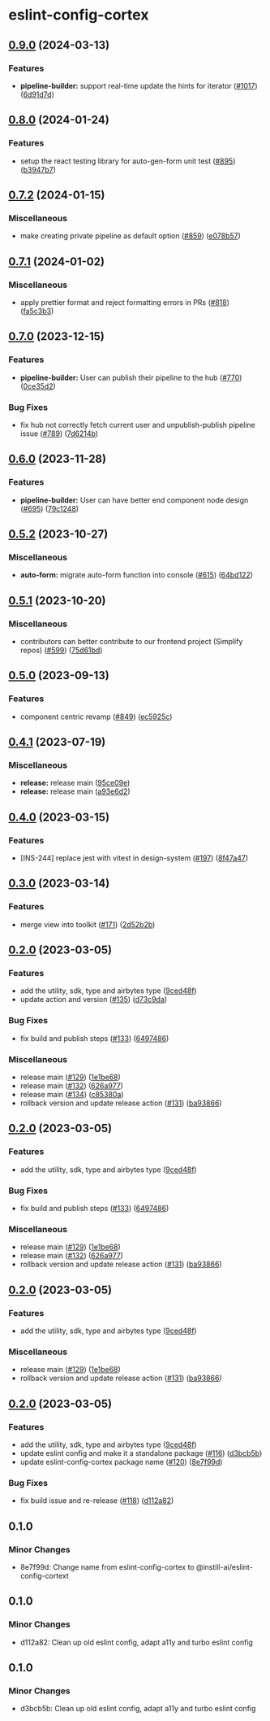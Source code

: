 # eslint-config-cortex

## [0.9.0](https://github.com/instill-ai/console/compare/@instill-ai/eslint-config-cortex-v0.8.0...@instill-ai/eslint-config-cortex-v0.9.0) (2024-03-13)


### Features

* **pipeline-builder:** support real-time update the hints for iterator ([#1017](https://github.com/instill-ai/console/issues/1017)) ([6d91d7d](https://github.com/instill-ai/console/commit/6d91d7d6b1fc58e5699619828b82807c04a44590))

## [0.8.0](https://github.com/instill-ai/console/compare/@instill-ai/eslint-config-cortex-v0.7.2...@instill-ai/eslint-config-cortex-v0.8.0) (2024-01-24)


### Features

* setup the react testing library for auto-gen-form unit test ([#895](https://github.com/instill-ai/console/issues/895)) ([b3947b7](https://github.com/instill-ai/console/commit/b3947b75a3fc7d52d9b2d9e90210232ca6c96d98))

## [0.7.2](https://github.com/instill-ai/console/compare/@instill-ai/eslint-config-cortex-v0.7.1...@instill-ai/eslint-config-cortex-v0.7.2) (2024-01-15)


### Miscellaneous

* make creating private pipeline as default option ([#859](https://github.com/instill-ai/console/issues/859)) ([e078b57](https://github.com/instill-ai/console/commit/e078b5724f11adb168178ccf5a407db85aa52eb5))

## [0.7.1](https://github.com/instill-ai/console/compare/@instill-ai/eslint-config-cortex-v0.7.0...@instill-ai/eslint-config-cortex-v0.7.1) (2024-01-02)


### Miscellaneous

* apply prettier format and reject formatting errors in PRs ([#818](https://github.com/instill-ai/console/issues/818)) ([fa5c3b3](https://github.com/instill-ai/console/commit/fa5c3b362dfac92291926c0e9020bb53c8c10ddc))

## [0.7.0](https://github.com/instill-ai/console/compare/@instill-ai/eslint-config-cortex-v0.6.0...@instill-ai/eslint-config-cortex-v0.7.0) (2023-12-15)

### Features

- **pipeline-builder:** User can publish their pipeline to the hub ([#770](https://github.com/instill-ai/console/issues/770)) ([0ce35d2](https://github.com/instill-ai/console/commit/0ce35d2c6be45a684622b6bedb0a96dfe15202fb))

### Bug Fixes

- fix hub not correctly fetch current user and unpublish-publish pipeline issue ([#789](https://github.com/instill-ai/console/issues/789)) ([7d6214b](https://github.com/instill-ai/console/commit/7d6214bf8824389a18cee0e238c9b44b3a967b4d))

## [0.6.0](https://github.com/instill-ai/console/compare/@instill-ai/eslint-config-cortex-v0.5.2...@instill-ai/eslint-config-cortex-v0.6.0) (2023-11-28)

### Features

- **pipeline-builder:** User can have better end component node design ([#695](https://github.com/instill-ai/console/issues/695)) ([79c1248](https://github.com/instill-ai/console/commit/79c12488975658f97f5c075b56b23c3469c93df5))

## [0.5.2](https://github.com/instill-ai/console/compare/@instill-ai/eslint-config-cortex-v0.5.1...@instill-ai/eslint-config-cortex-v0.5.2) (2023-10-27)

### Miscellaneous

- **auto-form:** migrate auto-form function into console ([#615](https://github.com/instill-ai/console/issues/615)) ([64bd122](https://github.com/instill-ai/console/commit/64bd12213676ecbcf07b37f6dc574417f3e7bce8))

## [0.5.1](https://github.com/instill-ai/console/compare/@instill-ai/eslint-config-cortex-v0.5.0...@instill-ai/eslint-config-cortex-v0.5.1) (2023-10-20)

### Miscellaneous

- contributors can better contribute to our frontend project (Simplify repos) ([#599](https://github.com/instill-ai/console/issues/599)) ([75d61bd](https://github.com/instill-ai/console/commit/75d61bdb857d19974d0814f876f886f39bf8bdee))

## [0.5.0](https://github.com/instill-ai/design-system/compare/@instill-ai/eslint-config-cortex-v0.4.1...@instill-ai/eslint-config-cortex-v0.5.0) (2023-09-13)

### Features

- component centric revamp ([#849](https://github.com/instill-ai/design-system/issues/849)) ([ec5925c](https://github.com/instill-ai/design-system/commit/ec5925c80a8a94376cebe24a1bdb22ba888e271b))

## [0.4.1](https://github.com/instill-ai/design-system/compare/@instill-ai/eslint-config-cortex-v0.4.0...@instill-ai/eslint-config-cortex-v0.4.1) (2023-07-19)

### Miscellaneous

- **release:** release main ([95ce09e](https://github.com/instill-ai/design-system/commit/95ce09ede9f33550f5aad385e334910a1638c49e))
- **release:** release main ([a93e6d2](https://github.com/instill-ai/design-system/commit/a93e6d2d9d8dc2d04a2c094f740c49fff09f2fc2))

## [0.4.0](https://github.com/instill-ai/design-system/compare/@instill-ai/eslint-config-cortex-v0.3.0...@instill-ai/eslint-config-cortex-v0.4.0) (2023-03-15)

### Features

- [INS-244] replace jest with vitest in design-system ([#197](https://github.com/instill-ai/design-system/issues/197)) ([8f47a47](https://github.com/instill-ai/design-system/commit/8f47a47b5ae71dd9d7409d70e3101a476812c6e0))

## [0.3.0](https://github.com/instill-ai/design-system/compare/@instill-ai/eslint-config-cortex-v0.2.0...@instill-ai/eslint-config-cortex-v0.3.0) (2023-03-14)

### Features

- merge view into toolkit ([#171](https://github.com/instill-ai/design-system/issues/171)) ([2d52b2b](https://github.com/instill-ai/design-system/commit/2d52b2b4c0cb07f14ddb93c918445ca7a7ecdce9))

## [0.2.0](https://github.com/instill-ai/design-system/compare/@instill-ai/eslint-config-cortex@0.1.0...@instill-ai/eslint-config-cortex-v0.2.0) (2023-03-05)

### Features

- add the utility, sdk, type and airbytes type ([9ced48f](https://github.com/instill-ai/design-system/commit/9ced48fe9d7748206c0e1e591ca8f2ee0636856b))
- update action and version ([#135](https://github.com/instill-ai/design-system/issues/135)) ([d73c9da](https://github.com/instill-ai/design-system/commit/d73c9da0d5e308ed7e662846ce3db9eddc27c632))

### Bug Fixes

- fix build and publish steps ([#133](https://github.com/instill-ai/design-system/issues/133)) ([6497486](https://github.com/instill-ai/design-system/commit/6497486761bc16a2d381f7c49fe5acd20fade852))

### Miscellaneous

- release main ([#129](https://github.com/instill-ai/design-system/issues/129)) ([1e1be68](https://github.com/instill-ai/design-system/commit/1e1be684a4076d456cd500fe1ca0768026e2e915))
- release main ([#132](https://github.com/instill-ai/design-system/issues/132)) ([626a977](https://github.com/instill-ai/design-system/commit/626a9779540b57afab7e29fb58604f2fc392a631))
- release main ([#134](https://github.com/instill-ai/design-system/issues/134)) ([c85380a](https://github.com/instill-ai/design-system/commit/c85380ab5d4f3aecc7a8bc12cb036bb61d74d4b0))
- rollback version and update release action ([#131](https://github.com/instill-ai/design-system/issues/131)) ([ba93866](https://github.com/instill-ai/design-system/commit/ba938660d0420443889f8625a6c32dfd4cc54ea5))

## [0.2.0](https://github.com/instill-ai/design-system/compare/@instill-ai/eslint-config-cortex@0.1.0...@instill-ai/eslint-config-cortex-v0.2.0) (2023-03-05)

### Features

- add the utility, sdk, type and airbytes type ([9ced48f](https://github.com/instill-ai/design-system/commit/9ced48fe9d7748206c0e1e591ca8f2ee0636856b))

### Bug Fixes

- fix build and publish steps ([#133](https://github.com/instill-ai/design-system/issues/133)) ([6497486](https://github.com/instill-ai/design-system/commit/6497486761bc16a2d381f7c49fe5acd20fade852))

### Miscellaneous

- release main ([#129](https://github.com/instill-ai/design-system/issues/129)) ([1e1be68](https://github.com/instill-ai/design-system/commit/1e1be684a4076d456cd500fe1ca0768026e2e915))
- release main ([#132](https://github.com/instill-ai/design-system/issues/132)) ([626a977](https://github.com/instill-ai/design-system/commit/626a9779540b57afab7e29fb58604f2fc392a631))
- rollback version and update release action ([#131](https://github.com/instill-ai/design-system/issues/131)) ([ba93866](https://github.com/instill-ai/design-system/commit/ba938660d0420443889f8625a6c32dfd4cc54ea5))

## [0.2.0](https://github.com/instill-ai/design-system/compare/@instill-ai/eslint-config-cortex@0.1.0...@instill-ai/eslint-config-cortex-v0.2.0) (2023-03-05)

### Features

- add the utility, sdk, type and airbytes type ([9ced48f](https://github.com/instill-ai/design-system/commit/9ced48fe9d7748206c0e1e591ca8f2ee0636856b))

### Miscellaneous

- release main ([#129](https://github.com/instill-ai/design-system/issues/129)) ([1e1be68](https://github.com/instill-ai/design-system/commit/1e1be684a4076d456cd500fe1ca0768026e2e915))
- rollback version and update release action ([#131](https://github.com/instill-ai/design-system/issues/131)) ([ba93866](https://github.com/instill-ai/design-system/commit/ba938660d0420443889f8625a6c32dfd4cc54ea5))

## [0.2.0](https://github.com/instill-ai/design-system/compare/@instill-ai/eslint-config-cortex-v0.1.1...@instill-ai/eslint-config-cortex-v0.2.0) (2023-03-05)

### Features

- add the utility, sdk, type and airbytes type ([9ced48f](https://github.com/instill-ai/design-system/commit/9ced48fe9d7748206c0e1e591ca8f2ee0636856b))
- update eslint config and make it a standalone package ([#116](https://github.com/instill-ai/design-system/issues/116)) ([d3bcb5b](https://github.com/instill-ai/design-system/commit/d3bcb5b671785c80c8c4ec3f7bc329c50737f759))
- update eslint-config-cortex package name ([#120](https://github.com/instill-ai/design-system/issues/120)) ([8e7f99d](https://github.com/instill-ai/design-system/commit/8e7f99d83ea2875634af8d0c6400e129e91f3b25))

### Bug Fixes

- fix build issue and re-release ([#118](https://github.com/instill-ai/design-system/issues/118)) ([d112a82](https://github.com/instill-ai/design-system/commit/d112a828620127f4c26dc47ed92ffbf484d4fa6b))

## 0.1.0

### Minor Changes

- 8e7f99d: Change name from eslint-config-cortex to @instill-ai/eslint-config-cortext

## 0.1.0

### Minor Changes

- d112a82: Clean up old eslint config, adapt a11y and turbo eslint config

## 0.1.0

### Minor Changes

- d3bcb5b: Clean up old eslint config, adapt a11y and turbo eslint config
